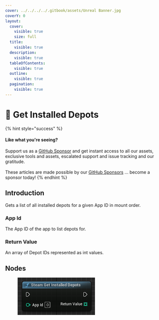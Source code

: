 ```yaml
---
cover: ../../../../.gitbook/assets/Unreal Banner.jpg
coverY: 0
layout:
  cover:
    visible: true
    size: full
  title:
    visible: true
  description:
    visible: true
  tableOfContents:
    visible: true
  outline:
    visible: true
  pagination:
    visible: true
---
```


# 🔵 Get Installed Depots

{% hint style="success" %}
#### Like what you're seeing?

Support us as a [GitHub Sponsor](../../../../become-a-sponsor/) and get instant access to all our assets, exclusive tools and assets, escalated support and issue tracking and our gratitude.\
\
These articles are made possible by our [GitHub Sponsors](../../../../become-a-sponsor/) ... become a sponsor today!
{% endhint %}

## Introduction

Gets a list of all installed depots for a given App ID in mount order.

### App Id

The App ID of the app to list depots for.

### Return Value

An array of Depot IDs represented as int values.

## Nodes

<figure><img src="../../../../.gitbook/assets/image (216).png" alt=""><figcaption></figcaption></figure>
